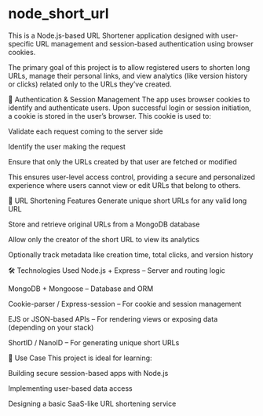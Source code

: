 # node_short_url

This is a Node.js-based URL Shortener application designed with user-specific URL management and session-based authentication using browser cookies.

The primary goal of this project is to allow registered users to shorten long URLs, manage their personal links, and view analytics (like version history or clicks) related only to the URLs they’ve created.

🔐 Authentication & Session Management
The app uses browser cookies to identify and authenticate users. Upon successful login or session initiation, a cookie is stored in the user’s browser. This cookie is used to:

Validate each request coming to the server side

Identify the user making the request

Ensure that only the URLs created by that user are fetched or modified

This ensures user-level access control, providing a secure and personalized experience where users cannot view or edit URLs that belong to others.

🔗 URL Shortening Features
Generate unique short URLs for any valid long URL

Store and retrieve original URLs from a MongoDB database

Allow only the creator of the short URL to view its analytics

Optionally track metadata like creation time, total clicks, and version history

🛠️ Technologies Used
Node.js + Express – Server and routing logic

MongoDB + Mongoose – Database and ORM

Cookie-parser / Express-session – For cookie and session management

EJS or JSON-based APIs – For rendering views or exposing data (depending on your stack)

ShortID / NanoID – For generating unique short URLs

🚀 Use Case
This project is ideal for learning:

Building secure session-based apps with Node.js

Implementing user-based data access

Designing a basic SaaS-like URL shortening service
